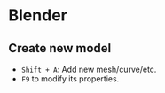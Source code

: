 # Blender
## Create new model
* `Shift + A`: Add new mesh/curve/etc.
* `F9` to modify its properties.